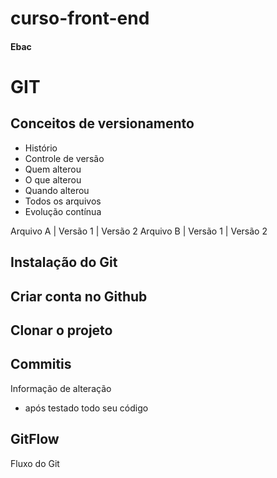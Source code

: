 # curso-front-end
#### Ebac
# GIT
## Conceitos de versionamento
- Histório
- Controle de versão
- Quem alterou
- O que alterou
- Quando alterou
- Todos os arquivos
- Evolução contínua

Arquivo A | Versão 1 | Versão 2
Arquivo B | Versão 1 | Versão 2

## Instalação do Git

## Criar conta no Github

## Clonar o projeto

## Commitis
Informação de alteração
- após testado todo seu código

## GitFlow
Fluxo do Git
